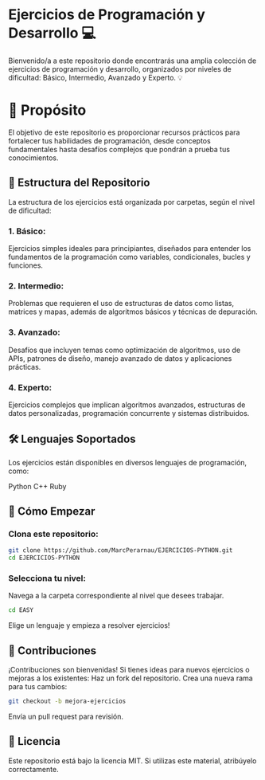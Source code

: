 # Ejercicios de Programación y Desarrollo 💻
Bienvenido/a a este repositorio donde encontrarás una amplia colección de ejercicios de programación y desarrollo, organizados por niveles de dificultad: Básico, Intermedio, Avanzado y Experto. 💡

# 🚀 Propósito
El objetivo de este repositorio es proporcionar recursos prácticos para fortalecer tus habilidades de programación, desde conceptos fundamentales hasta desafíos complejos que pondrán a prueba tus conocimientos.

## 📂 Estructura del Repositorio
La estructura de los ejercicios está organizada por carpetas, según el nivel de dificultad:

### 1. Básico:
Ejercicios simples ideales para principiantes, diseñados para entender los fundamentos de la programación como variables, condicionales, bucles y funciones.

### 2. Intermedio:
Problemas que requieren el uso de estructuras de datos como listas, matrices y mapas, además de algoritmos básicos y técnicas de depuración.

### 3. Avanzado:
Desafíos que incluyen temas como optimización de algoritmos, uso de APIs, patrones de diseño, manejo avanzado de datos y aplicaciones prácticas.

### 4. Experto:
Ejercicios complejos que implican algoritmos avanzados, estructuras de datos personalizadas, programación concurrente y sistemas distribuidos.

## 🛠️ Lenguajes Soportados
Los ejercicios están disponibles en diversos lenguajes de programación, como:

Python
C++
Ruby

## 🏁 Cómo Empezar
### Clona este repositorio:
```bash
git clone https://github.com/MarcPerarnau/EJERCICIOS-PYTHON.git
cd EJERCICIOS-PYTHON
```
### Selecciona tu nivel:
Navega a la carpeta correspondiente al nivel que desees trabajar.
```bash
cd EASY
```
Elige un lenguaje y empieza a resolver ejercicios!
## 🌟 Contribuciones

¡Contribuciones son bienvenidas! Si tienes ideas para nuevos ejercicios o mejoras a los existentes:
Haz un fork del repositorio.
Crea una nueva rama para tus cambios:
```bash
git checkout -b mejora-ejercicios
```
Envía un pull request para revisión.

## 📜 Licencia
Este repositorio está bajo la licencia MIT. Si utilizas este material, atribúyelo correctamente.
